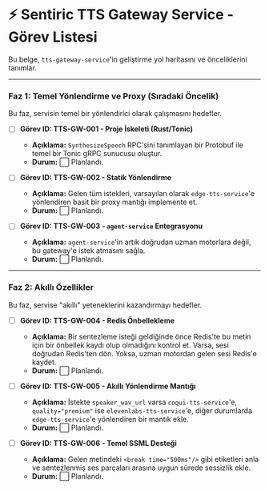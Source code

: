 # ⚡ Sentiric TTS Gateway Service - Görev Listesi

Bu belge, `tts-gateway-service`'in geliştirme yol haritasını ve önceliklerini tanımlar.

---

### Faz 1: Temel Yönlendirme ve Proxy (Sıradaki Öncelik)

Bu faz, servisin temel bir yönlendirici olarak çalışmasını hedefler.

-   [ ] **Görev ID: TTS-GW-001 - Proje İskeleti (Rust/Tonic)**
    -   **Açıklama:** `SynthesizeSpeech` RPC'sini tanımlayan bir Protobuf ile temel bir Tonic gRPC sunucusu oluştur.
    -   **Durum:** ⬜ Planlandı.

-   [ ] **Görev ID: TTS-GW-002 - Statik Yönlendirme**
    -   **Açıklama:** Gelen tüm istekleri, varsayılan olarak `edge-tts-service`'e yönlendiren basit bir proxy mantığı implemente et.
    -   **Durum:** ⬜ Planlandı.

-   [ ] **Görev ID: TTS-GW-003 - `agent-service` Entegrasyonu**
    -   **Açıklama:** `agent-service`'in artık doğrudan uzman motorlara değil, bu gateway'e istek atmasını sağla.
    -   **Durum:** ⬜ Planlandı.

---

### Faz 2: Akıllı Özellikler

Bu faz, servise "akıllı" yeteneklerini kazandırmayı hedefler.

-   [ ] **Görev ID: TTS-GW-004 - Redis Önbellekleme**
    -   **Açıklama:** Bir sentezleme isteği geldiğinde önce Redis'te bu metin için bir önbellek kaydı olup olmadığını kontrol et. Varsa, sesi doğrudan Redis'ten dön. Yoksa, uzman motordan gelen sesi Redis'e kaydet.
    -   **Durum:** ⬜ Planlandı.

-   [ ] **Görev ID: TTS-GW-005 - Akıllı Yönlendirme Mantığı**
    -   **Açıklama:** İstekte `speaker_wav_url` varsa `coqui-tts-service`'e, `quality="premium"` ise `elevenlabs-tts-service`'e, diğer durumlarda `edge-tts-service`'e yönlendiren bir mantık ekle.
    -   **Durum:** ⬜ Planlandı.

-   [ ] **Görev ID: TTS-GW-006 - Temel SSML Desteği**
    -   **Açıklama:** Gelen metindeki `<break time="500ms"/>` gibi etiketleri anla ve sentezlenmiş ses parçaları arasına uygun sürede sessizlik ekle.
    -   **Durum:** ⬜ Planlandı.
